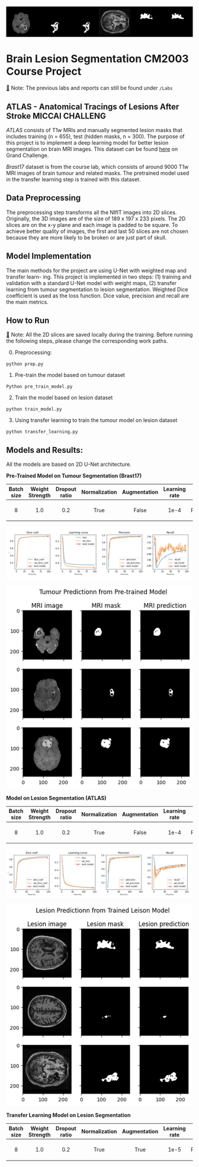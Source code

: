 ![1669805347640](image/README/1669805347640.png)

# Brain Lesion Segmentation CM2003 Course Project

[🔹]() Note: The previous labs and reports can still be found under `/Labs`

## ATLAS - Anatomical Tracings of Lesions After Stroke MICCAI CHALLENG

*ATLAS* consists of T1w MRIs and manually segmented lesion masks that includes training (n = 655), test (hidden masks, n = 300). The purpose of this project is to implement a deep learning model for better lesion segmentation on brain MRI images. This dataset can be found [here](https://atlas.grand-challenge.org/ATLAS/) on Grand Challenge.

*Brast17* dataset is from the course lab, which consists of around 9000 T1w MRI images of brain tumour and related masks. The pretrained model used in the transfer learning step is trained with this dataset.

## Data Preprocessing

The preprocessing step transforms all the NIfIT images into 2D slices. Originally, the 3D images are of the size of 189 x 197 x 233 pixels. The 2D slices are on the x-y plane and each image is padded to be square. To achieve better quality of images, the first and last 50 slices are not chosen because they are more likely to be broken or are just part of skull.

## Model Implementation

The main methods for the project are using U-Net with weighted map and transfer learn-
ing. This project is implemented in two steps: (1) training and validation with a standard
U-Net model with weight maps, (2) transfer learning from tumour segmentation to lesion
segmentation. Weighted Dice coefficient is used as the loss function. Dice value, precision
and recall are the main metrics.

## How to Run

[🔹]() Note: All the 2D slices are saved locally during the training. Before running the following steps, please change the corresponding work paths.

0. Preprocessing:

```
python prep.py
```

1. Pre-train the model based on tumour dataset

```
Python pre_train_model.py
```

2. Train the model based on lesion dataset

```
python train_model.py
```

3. Using transfer learning to train the tumour model on lesion dataset

```
python transfer_learning.py
```

## Models and Results:

All the models are based on 2D U-Net architecture.

**Pre-Trained Model on Tumour Segmentation (Brast17)**

| Batch size | Weight Strength| Dropout ratio | Normalization | Augmentation | Learning rate |         Metrics         |
| :--------:| :-----------: | :-----------: | :-----------: | :----------: | :-----------: | :---------------------: |
|     8    | 1.0 |      0.2      |     True     |    False    |     1e-4     | Dice, Precision, Recall |

![1669807553806](image/README/1669807553806.png)

![1669807788449](image/README/1669807788449.png)

**Model on Lesion Segmentation (ATLAS)**

| Batch size | Weight Strength| Dropout ratio | Normalization | Augmentation | Learning rate |         Metrics         |
| :--------: | :-----------: | :-----------: | :-----------: | :----------: | :-----------: | :---------------------: |
|     8     |   1.0    |      0.2      |     True     |    False    |     1e-4     | Dice, Precision, Recall |

![1669807681025](image/README/1669807681025.png)

![1669807809466](image/README/1669807809466.png)

**Transfer Learning Model on Lesion Segmentation**

| Batch size | Weight Strength| Dropout ratio | Normalization | Augmentation | Learning rate |         Metrics         |
| :--------: | :-----------:| :-----------: | :-----------: | :----------: | :-----------: | :---------------------: |
|     8   |   1.0  |      0.2      |     True     |     True     |     1e-5     | Dice, Precision, Recall |
